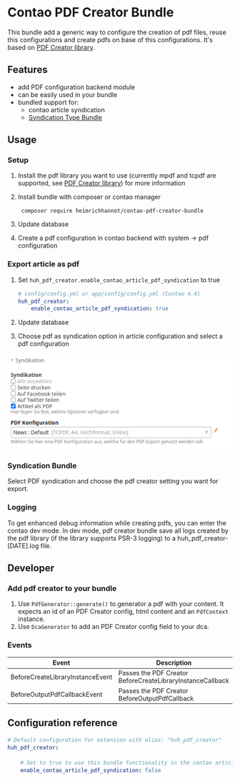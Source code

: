 # Contao PDF Creator Bundle

This bundle add a generic way to configure the creation of pdf files, reuse this configurations and create pdfs on base of this configurations. It's based on [PDF Creator library](https://github.com/heimrichhannot/pdf-creator).

## Features
- add PDF configuration backend module
- can be easily used in your bundle
- bundled support for: 
    - contao article syndication
    - [Syndication Type Bundle](https://github.com/heimrichhannot/contao-syndication-type-bundle)
    
## Usage

### Setup

1. Install the pdf library you want to use (currently mpdf and tcpdf are supported, see [PDF Creator library](https://github.com/heimrichhannot/pdf-creator)) for more information
1. Install bundle with composer or contao manager 
   
        composer require heimrichhannot/contao-pdf-creator-bundle
   
1. Update database
1. Create a pdf configuration in contao backend with system -> pdf configuration

### Export article as pdf

1. Set `huh_pdf_creator.enable_contao_article_pdf_syndication` to true

    ```yaml
    # config/config.yml or app/config/config.yml (Contao 4.4)
    huh_pdf_creator:
        enable_contao_article_pdf_syndication: true
    ```

1. Update database
1. Choose pdf as syndication option in article configuration and select a pdf configuration

![](docs/img/screenshow_contao_article_syndication.png)

### Syndication Bundle

Select PDF syndication and choose the pdf creator setting you want for export.

### Logging

To get enhanced debug information while creating pdfs, you can enter the contao dev mode. 
In dev mode, pdf creator bundle save all logs created by the pdf library (if the library supports PSR-3 logging) to a huh_pdf_creator-[DATE].log file.

## Developer

### Add pdf creator to your bundle

1. Use `PdfGenerator::generate()` to generator a pdf with your content. It expects an id of an PDF Creator config, html content and an `PdfContext` instance.
1. Use `DcaGenerator` to add an PDF Creator config field to your dca.

### Events

Event | Description
----- | -----------
BeforeCreateLibraryInstanceEvent | Passes the PDF Creator BeforeCreateLibraryInstanceCallback
BeforeOutputPdfCallbackEvent | Passes the PDF Creator BeforeOutputPdfCallback

## Configuration reference

```yaml
# Default configuration for extension with alias: "huh_pdf_creator"
huh_pdf_creator:

    # Set to true to use this bundle functionality in the contao article syndication.
    enable_contao_article_pdf_syndication: false

```